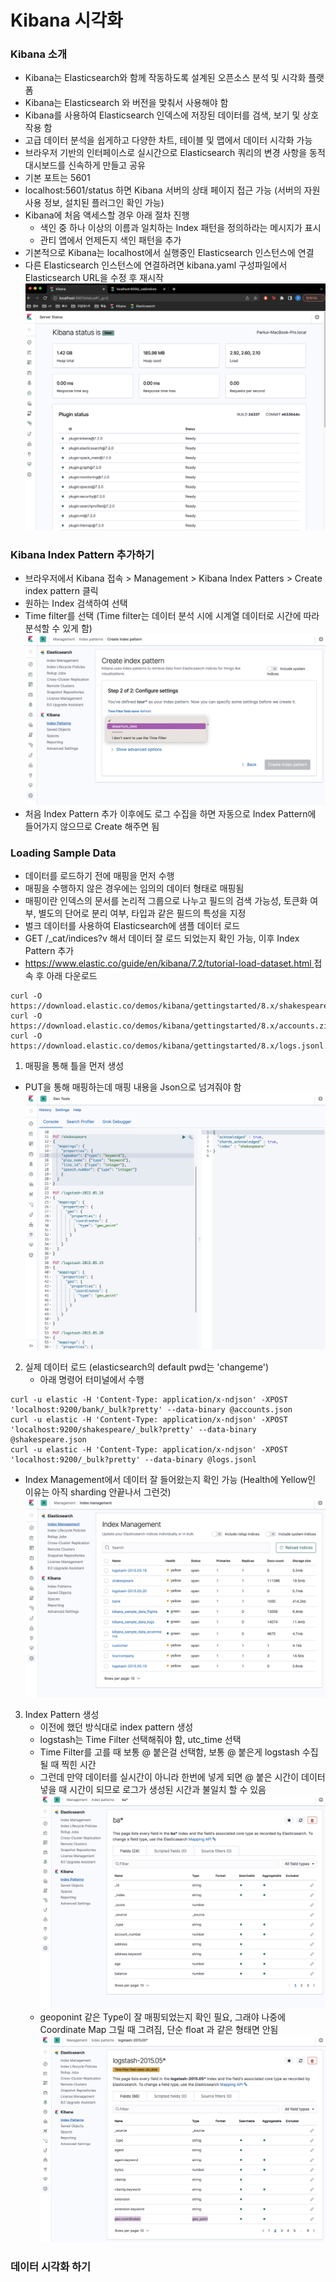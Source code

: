 # Kibana 시각화

### Kibana 소개
- Kibana는 Elasticsearch와 함께 작동하도록 설계된 오픈소스 분석 및 시각화 플랫폼
- Kibana는 Elasticsearch 와 버전을 맞춰서 사용해야 함
- Kibana를 사용하여 Elasticsearch 인덱스에 저장된 데이터를 검색, 보기 및 상호 작용 함
- 고급 데이터 분석을 쉽게하고 다양한 차트, 테이블 및 맵에서 데이터 시각화 가능
- 브라우저 기반의 인터페이스로 실시간으로 Elasticsearch 쿼리의 변경 사항을 동적 대시보드를 신속하게 만들고 공유
- 기본 포트는 5601
- localhost:5601/status 하면 Kibana 서버의 상태 페이지 접근 가능 (서버의 자원 사용 정보, 설치된 플러그인 확인 가능)
- Kibana에 처음 액세스할 경우 아래 절차 진행
  - 색인 중 하나 이상의 이름과 일치하는 Index 패턴을 정의하라는 메시지가 표시
  - 관티 앱에서 언제든지 색인 패턴을 추가
- 기본적으로 Kibana는 localhost에서 실행중인 Elasticsearch 인스턴스에 연결
- 다른 Elasticsearch 인스턴스에 연결하려면 kibana.yaml 구성파일에서 Elasticsearch URL을 수정 후 재시작
  ![kibana_status](img/kibana_status.png)

### Kibana Index Pattern 추가하기
- 브라우저에서 Kibana 접속 > Management > Kibana Index Patters > Create index pattern 클릭
- 원하는 Index 검색하여 선택
- Time filter를 선택 (Time filter는 데이터 분석 시에 시계열 데이터로 시간에 따라 분석할 수 있게 함)
  ![kibana index pattern](img/kibana_indexpattern.png)
- 처음 Index Pattern 추가 이후에도 로그 수집을 하면 자동으로 Index Pattern에 들어가지 않으므로 Create 해주면 됨

### Loading Sample Data
- 데이터를 로드하기 전에 매핑을 먼저 수행 
- 매핑을 수행하지 않은 경우에는 임의의 데이터 형태로 매핑됨
- 매핑이란 인덱스의 문서를 논리적 그룹으로 나누고 필드의 검색 가능성, 토큰화 여부, 별도의 단어로 분리 여부, 타입과 같은 필드의 특성을 지정
- 벌크 데이터를 사용하여 Elasticsearch에 샘플 데이터 로드 
- GET /_cat/indices?v 해서 데이터 잘 로드 되었는지 확인 가능, 이후 Index Pattern 추가
- [https://www.elastic.co/guide/en/kibana/7.2/tutorial-load-dataset.html ](https://www.elastic.co/guide/en/kibana/7.2/tutorial-build-dashboard.html#tutorial-load-sample-data) 접속 후 아래 다운로드
```
curl -O https://download.elastic.co/demos/kibana/gettingstarted/8.x/shakespeare.json
curl -O https://download.elastic.co/demos/kibana/gettingstarted/8.x/accounts.zip
curl -O https://download.elastic.co/demos/kibana/gettingstarted/8.x/logs.jsonl.gz
```
1) 매핑을 통해 틀을 먼저 생성
  - PUT을 통해 매핑하는데 매핑 내용을 Json으로 넘겨줘야 함
  ![매핑](img/매핑.png)

2) 실제 데이터 로드 (elasticsearch의 default pwd는 'changeme')
   - 아래 명령어 터미널에서 수행
```
curl -u elastic -H 'Content-Type: application/x-ndjson' -XPOST 'localhost:9200/bank/_bulk?pretty' --data-binary @accounts.json
curl -u elastic -H 'Content-Type: application/x-ndjson' -XPOST 'localhost:9200/shakespeare/_bulk?pretty' --data-binary @shakespeare.json
curl -u elastic -H 'Content-Type: application/x-ndjson' -XPOST 'localhost:9200/_bulk?pretty' --data-binary @logs.jsonl
```
   - Index Management에서 데이터 잘 들어왔는지 확인 가능 (Health에 Yellow인 이유는 아직 sharding 안끝나서 그런것)
    ![Index Management](img/indexmanagement.png)

3) Index Pattern 생성 
   - 이전에 했던 방식대로 index pattern 생성
   - logstash는 Time Filter 선택해줘야 함, utc_time 선택
   - Time Filter를 고를 때 보통 @ 붙은걸 선택함, 보통 @ 붙은게 logstash 수집될 때 찍힌 시간
   - 그런데 만약 데이터를 실시간이 아니라 한번에 넣게 되면 @ 붙은 시간이 데이터 넣을 때 시간이 되므로 로그가 생성된 시간과 불일치 할 수 있음
    ![Create Index Pattern](img/createindexpattern.png)
   - geoponint 같은 Type이 잘 매핑되었는지 확인 필요, 그래야 나중에 Coordinate Map 그릴 때 그려짐, 단순 float 과 같은 형태면 안됨
    ![geopoint](img/geopoint.png)

### 데이터 시각화 하기